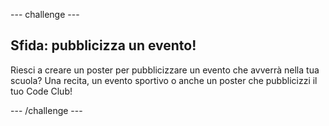 \--- challenge \---

## Sfida: pubblicizza un evento!

Riesci a creare un poster per pubblicizzare un evento che avverrà nella tua scuola? Una recita, un evento sportivo o anche un poster che pubblicizzi il tuo Code Club!

\--- /challenge \---